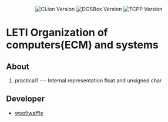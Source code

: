 <p align = "center">
  <img src = "https://img.shields.io/badge/CLion-2023.2.1-green?style=plastic" alt = "CLion Version">
  <img src = "https://img.shields.io/badge/DOSBox-0.74.3-blue?style=plastic" alt = "DOSBox Version">
  <img src = "https://img.shields.io/badge/TurboC%2B%2B-1.01-blue?style=plastic" alt = "TCPP Version">
</p>

# LETI Organization of computers(ECM) and systems

## About

1. practical1 --- Internal representation float and unsigned char
 
 ## Developer

*  [woofiwaffle](https://github.com/woofiwaffle)
